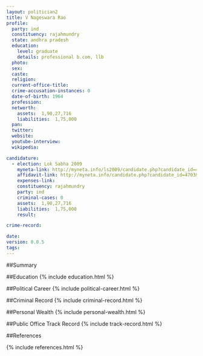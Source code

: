 ```yaml
---
layout: politician2
title: V Nageswara Rao
profile: 
  party: ind
  constituency: rajahmundry
  state: andhra pradesh
  education: 
    level: graduate
    details: professional b.com, llb
  photo: 
  sex: 
  caste: 
  religion: 
  current-office-title: 
  crime-accusation-instances: 0
  date-of-birth: 1964
  profession: 
  networth: 
    assets:  1,90,27,716
    liabilities:  1,75,000
  pan: 
  twitter: 
  website: 
  youtube-interview: 
  wikipedia: 

candidature: 
  - election: Lok Sabha 2009
    myneta-link: http://myneta.info/ls2009/candidate.php?candidate_id=4703
    affidavit-link: http://myneta.info/candidate.php?candidate_id=4703&scan=original
    expenses-link: 
    constituency: rajahmundry 
    party: ind
    criminal-cases: 0
    assets:  1,90,27,716
    liabilities:  1,75,000
    result:  

crime-record: 

date: 
version: 0.0.5
tags: 
---
```

##Summary


##Education
{% include education.html %}


##Political Career
{% include political-career.html %}


##Criminal Record
{% include criminal-record.html %}


##Personal Wealth
{% include personal-wealth.html %}


##Public Office Track Record
{% include track-record.html %}


##References


{% include references.html %}